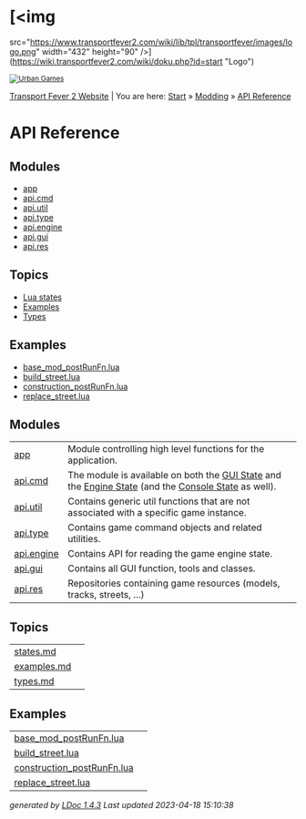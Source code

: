 <div id="container">

<div id="product">

<div id="dokuwiki__header">

<div class="headings group">

# [<img
src="https://www.transportfever2.com/wiki/lib/tpl/transportfever/images/logo.png"
width="432" height="90" />](https://wiki.transportfever2.com/wiki/doku.php?id=start "Logo")

</div>

<div class="tools group">

<div id="dokuwiki__sitetools">

<div style="font-size: .875em; margin-top:10px;">

[![Urban
Games](https://www.transportfever2.com/wiki/lib/tpl/transportfever/images/logo_urban_games_wiki_100.png)](https://urbangames.com)

</div>

</div>

</div>

<div class="breadcrumbs">

<div class="youarehere">

[Transport Fever 2 Website](https://transportfever2.com/) \|
<span class="bchead">You are here:
</span><span class="home"><a href="https://wiki.transportfever2.com/wiki/doku.php?id=start"
class="wikilink1" title="start">Start</a></span> »
<a href="https://wiki.transportfever2.com/wiki/doku.php?id=modding"
class="wikilink1" title="modding">Modding</a> »
<span class="curid"><a href="https://wiki.transportfever2.com/wiki/doku.php?id=modding:api"
class="wikilink1" title="modding:api">API Reference</a></span>

</div>

</div>

</div>

<div id="product_logo">

</div>

<div id="product_name">

</div>

<div id="product_description">

</div>

</div>

<div id="main">

<div id="navigation">

  

# API Reference

## Modules

- [app](modules/app.html)
- [api.cmd](modules/api.cmd.html)
- [api.util](modules/api.util.html)
- [api.type](modules/api.type.html)
- [api.engine](modules/api.engine.html)
- [api.gui](modules/api.gui.html)
- [api.res](modules/api.res.html)

## Topics

- [Lua states](topics/states.md.html)
- [Examples](topics/examples.md.html)
- [Types](topics/types.md.html)

## Examples

- [base_mod_postRunFn.lua](examples/base_mod_postRunFn.lua.html)
- [build_street.lua](examples/build_street.lua.html)
- [construction_postRunFn.lua](examples/construction_postRunFn.lua.html)
- [replace_street.lua](examples/replace_street.lua.html)

</div>

<div id="content">

## Modules

|  |  |
|----|----|
| [app](modules/app.html) | Module controlling high level functions for the application. |
| [api.cmd](modules/api.cmd.html) | The module is available on both the [GUI State](topics/states.md.html#GUI_State) and the [Engine State](topics/states.md.html#Engine_State) (and the [Console State](topics/states.md.html#Console_State) as well). |
| [api.util](modules/api.util.html) | Contains generic util functions that are not associated with a specific game instance. |
| [api.type](modules/api.type.html) | Contains game command objects and related utilities. |
| [api.engine](modules/api.engine.html) | Contains API for reading the game engine state. |
| [api.gui](modules/api.gui.html) | Contains all GUI function, tools and classes. |
| [api.res](modules/api.res.html) | Repositories containing game resources (models, tracks, streets, ...) |

## Topics

|                                        |     |
|----------------------------------------|-----|
| [states.md](topics/states.md.html)     |     |
| [examples.md](topics/examples.md.html) |     |
| [types.md](topics/types.md.html)       |     |

## Examples

|  |  |
|----|----|
| [base_mod_postRunFn.lua](examples/base_mod_postRunFn.lua.html) |  |
| [build_street.lua](examples/build_street.lua.html) |  |
| [construction_postRunFn.lua](examples/construction_postRunFn.lua.html) |  |
| [replace_street.lua](examples/replace_street.lua.html) |  |

</div>

</div>

<div id="about">

*generated by [LDoc 1.4.3](http://github.com/stevedonovan/LDoc)* *Last
updated 2023-04-18 15:10:38*

</div>

</div>
